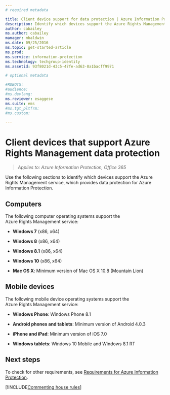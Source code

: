 ```yaml
---
# required metadata

title: Client device support for data protection | Azure Information Protection
description: Identify which devices support the Azure Rights Management service from Azure Information Protection.
author: cabailey
ms.author: cabailey
manager: mbaldwin
ms.date: 09/25/2016
ms.topic: get-started-article
ms.prod:
ms.service: information-protection
ms.technology: techgroup-identity
ms.assetid: 93f8021d-43c5-47fe-ad63-8a1bacff9971

# optional metadata

#ROBOTS:
#audience:
#ms.devlang:
ms.reviewer: esaggese
ms.suite: ems
#ms.tgt_pltfrm:
#ms.custom:

---
```



# Client devices that support Azure Rights Management data protection

>*Applies to: Azure Information Protection, Office 365*

Use the following sections to identify which devices support the Azure Rights Management service, which provides data protection for Azure Information Protection.

## Computers
The following computer operating systems support the Azure Rights Management service:

-   **Windows 7** (x86, x64)

-   **Windows 8** (x86, x64)

-   **Windows 8.1** (x86, x64)

-   **Windows 10** (x86, x64)

-   **Mac OS X**: Minimum version of Mac OS X 10.8 (Mountain Lion)

## Mobile devices
The following mobile device operating systems support the Azure Rights Management service:

-   **Windows Phone**: Windows Phone 8.1

-   **Android phones and tablets**: Minimum version of Android 4.0.3

-   **iPhone and iPad**: Minimum version of iOS 7.0

-   **Windows tablets**: Windows 10 Mobile and Windows 8.1 RT


## Next steps
To check for other requirements, see [Requirements for Azure Information Protection](requirements-azure-rms.md).

[!INCLUDE[Commenting house rules](../includes/houserules.md)]
